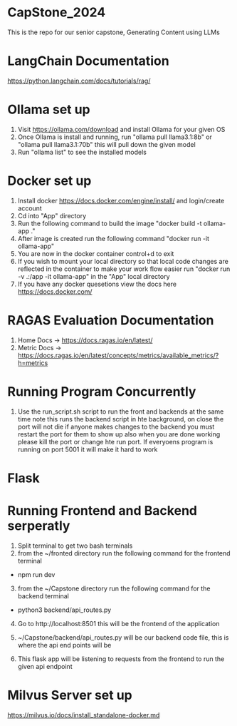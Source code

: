 # CapStone_2024

This is the repo for our senior capstone, Generating Content using LLMs

# LangChain Documentation

https://python.langchain.com/docs/tutorials/rag/

# Ollama set up

1. Visit https://ollama.com/download and install Ollama for your given OS
2. Once Ollama is install and running, run "ollama pull llama3.1:8b" or "ollama pull llama3.1:70b" this will pull down the given model
3. Run "ollama list" to see the installed models

# Docker set up

1. Install docker https://docs.docker.com/engine/install/ and login/create account
2. Cd into "App" directory
3. Run the following command to build the image "docker build -t ollama-app ."
4. After image is created run the following command "docker run -it ollama-app"
5. You are now in the docker container control+d to exit
6. If you wish to mount your local directory so that local code changes are reflected
   in the container to make your work flow easier run "docker run -v .:/app -it ollama-app"
   in the "App" local directory
7. If you have any docker quesetions view the docs here https://docs.docker.com/

# RAGAS Evaluation Documentation

1. Home Docs -> https://docs.ragas.io/en/latest/
2. Metric Docs -> https://docs.ragas.io/en/latest/concepts/metrics/available_metrics/?h=metrics

# Running Program Concurrently

1. Use the run_script.sh script to run the front and backends at the same time
   note this runs the backend script in hte background, on close the port will not die
   if anyone makes changes to the backend you must restart the port for them to show up
   also when you are done working please kill the port or change hte run port. If everyoens program
   is running on port 5001 it will make it hard to work

# Flask

# Running Frontend and Backend serperatly

1. Split terminal to get two bash terminals
2. from the ~/fronted directory run the following command for the frontend terminal

- npm run dev 

3. from the ~/Capstone directory run the following command for the backend terminal

- python3 backend/api_routes.py

4. Go to http://localhost:8501 this will be the frontend of the application

1. ~/Capstone/backend/api_routes.py will be our backend code file, this is where the api end points will be
2. This flask app will be listening to requests from the frontend to run the given api endpoint

# Milvus Server set up

https://milvus.io/docs/install_standalone-docker.md